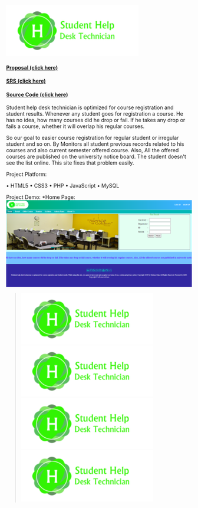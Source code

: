 ![Application UI](https://github.com/abuhanifnumani/Student-Help-Desk-Technician/blob/master/SHDT%20code/img/1.png)
<br>
#### [Proposal (click here)](https://github.com/abuhanifnumani/Student-Help-Desk-Technician/raw/master/Proposal%20(SHDT).docx)
#### [SRS (click here)](https://github.com/abuhanifnumani/Student-Help-Desk-Technician/raw/master/SRS%20(SHDT).docx)
#### [Source Code (click here)](https://github.com/abuhanifnumani/Student-Help-Desk-Technician/tree/master/SHDT%20code)

Student help desk technician is optimized for course registration and student results.
Whenever any student goes for registration a course. He has no idea, how many courses did he drop or fail. If he takes any drop or fails a course, whether it will overlap his regular courses.

So our goal to easier course registration for regular student or irregular student and so on. By Monitors all student previous records related to his courses and also current semester offered course. Also, All the offered courses are published on the university notice board. The student doesn't see the list online. This site fixes that problem easily. 

Project Platform:

•	HTML5
•	CSS3
•	PHP
•	JavaScript
•	MySQL

Project Demo:
*Home Page: ![Home Page](https://github.com/abuhanifnumani/Student-Help-Desk-Technician/blob/master/Demo%20(4).png)
>![Application UI](https://github.com/abuhanifnumani/Student-Help-Desk-Technician/blob/master/SHDT%20code/img/1.png)
>![Application UI](https://github.com/abuhanifnumani/Student-Help-Desk-Technician/blob/master/SHDT%20code/img/1.png)
>![Application UI](https://github.com/abuhanifnumani/Student-Help-Desk-Technician/blob/master/SHDT%20code/img/1.png)
>![Application UI](https://github.com/abuhanifnumani/Student-Help-Desk-Technician/blob/master/SHDT%20code/img/1.png)

